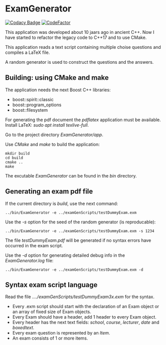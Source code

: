# ExamGenerator

[![Codacy Badge](https://api.codacy.com/project/badge/Grade/be97a480b1114b2abfe83f4552011489)](https://www.codacy.com/app/josokw/ExamGenerator?utm_source=github.com&amp;utm_medium=referral&amp;utm_content=josokw/ExamGenerator&amp;utm_campaign=Badge_Grade)
[![CodeFactor](https://www.codefactor.io/repository/github/josokw/examgenerator/badge)](https://www.codefactor.io/repository/github/josokw/examgenerator)

This application was developed about 10 jaars ago in ancient C++.
Now I have started to refactor the legacy code to C++17 and to use CMake.

This application reads a text script containing multiple choise questions
and compiles a LaTeX file.

A random generator is used to construct the questions and the answers.

## Building: using CMake and make

The application needs the next Boost C++ libraries:

- boost::spirit::classic
- boost::program_options
- boost::filesystem
  
For generating the pdf document the *pdflatex* application must be available.
Install LaTeX: *sudo apt install texlive-full*.

Go to the project directory *ExamGenerator/app*.

Use *CMake* and *make* to build the application:

    mkdir build
    cd build
    cmake ..
    make

The excutable *ExamGenerator* can be found in the *bin* directory.

## Generating an exam pdf file

If the current directory is *build*, use the next command:

    ../bin/ExamGenerator -e ../examGenScripts/testDummyExam.exm

Use the *-s* option for the seed of the random generator (is reproducable):

    ../bin/ExamGenerator -e ../examGenScripts/testDummyExam.exm -s 1234

The file *testDummyExam.pdf* will be generated if no syntax errors have occurred in the exam script.

Use the *-d* option for generating detailed debug info in the *ExamGenerator.log* file:

    ../bin/ExamGenerator -e ../examGenScripts/testDummyExam.exm -d

## Syntax exam script language

Read the file *..../examGenScripts/testDummyExam3x.exm* for the syntax.

- Every .exm script should start with the declaration of an Exam object or an  array of fixed size of Exam objects.
- Every Exam should have a header, add 1 header to every Exam object.
- Every header has the next text fields: *school*, *course*, *lecturer*, *date* and *boxedtext*.
- Every exam question is represented by an *Item*.
- An exam consists of 1 or more items.
